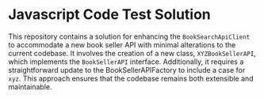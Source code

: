 # Javascript Code Test Solution

This repository contains a solution for enhancing the `BookSearchApiClient` to accommodate a new book seller API with minimal alterations to the current codebase. It involves the creation of a new class, `XYZBookSellerAPI`, which implements the `BookSellerAPI` interface. Additionally, it requires a straightforward update to the BookSellerAPIFactory to include a case for `xyz`. This approach ensures that the codebase remains both extensible and maintainable.